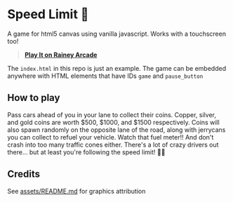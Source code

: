 # Speed Limit 🛑
A game for html5 canvas using vanilla javascript. Works with a touchscreen too!

> **[Play It on Rainey Arcade](https://rainey.tech/game/speed-limit)**

The `index.html` in this repo is just an example. The game can be embedded anywhere with HTML elements that have IDs `game` and `pause_button`

## How to play
Pass cars ahead of you in your lane to collect their coins. Copper, silver, and gold coins are worth $500, $1000, and $1500 respectively. Coins will also spawn randomly on the opposite lane of the road, along with jerrycans you can collect to refuel your vehicle. Watch that fuel meter!! And don't crash into too many traffic cones either. There's a lot of crazy drivers out there... but at least you're following the speed limit! 🤷‍♀️

## Credits
See [assets/README.md](assets/README.md) for graphics attribution